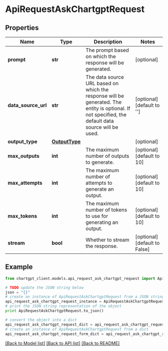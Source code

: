 # ApiRequestAskChartgptRequest


## Properties
Name | Type | Description | Notes
------------ | ------------- | ------------- | -------------
**prompt** | **str** | The prompt based on which the response will be generated. | [optional] 
**data_source_url** | **str** | The data source URL based on which the response will be generated. The entity is optional. If not specified, the default data source will be used. | [optional] [default to '']
**output_type** | [**OutputType**](OutputType.md) |  | [optional] 
**max_outputs** | **int** | The maximum number of outputs to generate. | [optional] [default to 10]
**max_attempts** | **int** | The maximum number of attempts to generate an output. | [optional] [default to 10]
**max_tokens** | **int** | The maximum number of tokens to use for generating an output. | [optional] [default to 10]
**stream** | **bool** | Whether to stream the response. | [optional] [default to False]

## Example

```python
from chartgpt_client.models.api_request_ask_chartgpt_request import ApiRequestAskChartgptRequest

# TODO update the JSON string below
json = "{}"
# create an instance of ApiRequestAskChartgptRequest from a JSON string
api_request_ask_chartgpt_request_instance = ApiRequestAskChartgptRequest.from_json(json)
# print the JSON string representation of the object
print ApiRequestAskChartgptRequest.to_json()

# convert the object into a dict
api_request_ask_chartgpt_request_dict = api_request_ask_chartgpt_request_instance.to_dict()
# create an instance of ApiRequestAskChartgptRequest from a dict
api_request_ask_chartgpt_request_form_dict = api_request_ask_chartgpt_request.from_dict(api_request_ask_chartgpt_request_dict)
```
[[Back to Model list]](../README.md#documentation-for-models) [[Back to API list]](../README.md#documentation-for-api-endpoints) [[Back to README]](../README.md)


